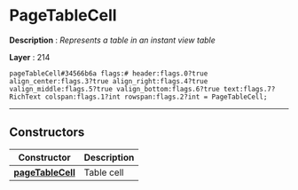 # PageTableCell

**Description** : *Represents a table in an instant view table*

**Layer** : 214

```tl
pageTableCell#34566b6a flags:# header:flags.0?true align_center:flags.3?true align_right:flags.4?true valign_middle:flags.5?true valign_bottom:flags.6?true text:flags.7?RichText colspan:flags.1?int rowspan:flags.2?int = PageTableCell;
```

---

## Constructors

| Constructor | Description |
| :---: | :--- |
| [**pageTableCell**](constructor/pageTableCell) | Table cell |